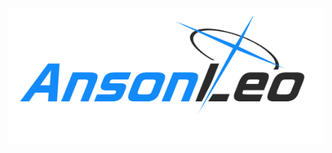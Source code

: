 <div align="center">
  <img src="https://github.com/code-with-Anson/code-with-Anson/blob/main/AnsonLeo_ba-style@logo.bluearchive.cc.png">
</div>
